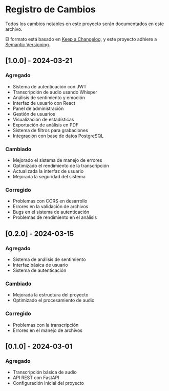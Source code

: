# Registro de Cambios

Todos los cambios notables en este proyecto serán documentados en este archivo.

El formato está basado en [Keep a Changelog](https://keepachangelog.com/es-ES/1.0.0/),
y este proyecto adhiere a [Semantic Versioning](https://semver.org/spec/v2.0.0.html).

## [1.0.0] - 2024-03-21

### Agregado
- Sistema de autenticación con JWT
- Transcripción de audio usando Whisper
- Análisis de sentimiento y emoción
- Interfaz de usuario con React
- Panel de administración
- Gestión de usuarios
- Visualización de estadísticas
- Exportación de análisis en PDF
- Sistema de filtros para grabaciones
- Integración con base de datos PostgreSQL

### Cambiado
- Mejorado el sistema de manejo de errores
- Optimizado el rendimiento de la transcripción
- Actualizada la interfaz de usuario
- Mejorada la seguridad del sistema

### Corregido
- Problemas con CORS en desarrollo
- Errores en la validación de archivos
- Bugs en el sistema de autenticación
- Problemas de rendimiento en el análisis

## [0.2.0] - 2024-03-15

### Agregado
- Sistema de análisis de sentimiento
- Interfaz básica de usuario
- Sistema de autenticación

### Cambiado
- Mejorada la estructura del proyecto
- Optimizado el procesamiento de audio

### Corregido
- Problemas con la transcripción
- Errores en el manejo de archivos

## [0.1.0] - 2024-03-01

### Agregado
- Transcripción básica de audio
- API REST con FastAPI
- Configuración inicial del proyecto 